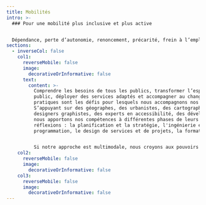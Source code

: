 ```yaml
---
title: Mobilités
intro: >-
  ### Pour une mobilité plus inclusive et plus active


  Dépendance, perte d’autonomie, renoncement, précarité, frein à l’emploi, mobilité subie, sédentarité… sont des difficultés réels vécues par une part de plus en plus importante de la population. 15 millions de personnes de plus de 18 ans sont en situation de précarité mobilité en 2024.
sections:
  - inverseCol: false
    col1:
      reverseMobile: false
      image:
        decorativeOrInformative: false
      text:
        content: >-
          Comprendre les besoins de tous les publics, transformer l’espace
          public, déployer des services adaptés et accompagner au changement de
          pratiques sont les défis pour lesquels nous accompagnons nos clients.
          S’appuyant sur des géographes, des urbanistes, des cartographes, des
          designers graphistes, des experts en accessibilité, des développeurs,
          nous apportons nos compétences à différentes phases de leurs
          réflexions : la planification et la stratégie, l'ingénierie et la
          programmation, le design de services et de projets, la formation.


          Si notre approche est multimodale, nous croyons aux pouvoirs extraordinaires des mobilités actives (marche, vélo, véhicules intermédiaires…) et développons une expertise spécifique sur la marchabilité et la cyclabilité des territoires. L’observation des usages et usagers, l’immersion sur le terrain, la cartographie, la concertation en atelier et sur site caractérisent nos savoirs faire.
    col2:
      reverseMobile: false
      image:
        decorativeOrInformative: false
    col3:
      reverseMobile: false
      image:
        decorativeOrInformative: false
---
```

